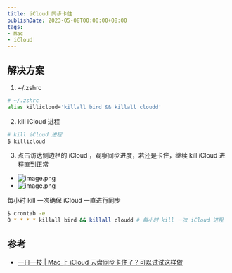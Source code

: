 ```yaml
---
title: iCloud 同步卡住
publishDate: 2023-05-08T00:00:00+08:00
tags:
- Mac
- iCloud
---
```


## 解决方案

1. ~/.zshrc

```bash
# ~/.zshrc
alias killicloud='killall bird && killall cloudd'
```

2. kill iCloud 进程

```bash
# kill iCloud 进程
$ killicloud
```

3. 点击访达侧边栏的 iCloud ，观察同步进度，若还是卡住，继续 kill iCloud 进程直到正常
  - ![image.png](https://cdn.jsdelivr.net/gh/11ze/static/images/iCloud-sync-failed.png)
  - ![image.png](https://cdn.jsdelivr.net/gh/11ze/static/images/iCloud-sync-stuck.png)

每小时 kill 一次确保 iCloud 一直进行同步

```bash
$ crontab -e
0 * * * * killall bird && killall cloudd # 每小时 kill 一次 iCloud 进程
```

## 参考

- [一日一技 | Mac 上 iCloud 云盘同步卡住了？可以试试这样做](https://sspai.com/post/72882)
